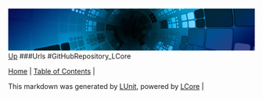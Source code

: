![](../Content/LCore-banner-small.png "")
[Up](Urls.md)
###Urls
#GitHubRepository_LCore

[Home](../../README.md) | [Table of Contents](../../TableOfContents.md) | 


This markdown was generated by [LUnit](https://github.com/CodeSingularity/LUnit), powered by [LCore](https://github.com/CodeSingularity/LCore) | 


